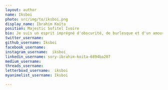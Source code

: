 ```yaml
---
layout: author
name: Iksboi
photo: src/img/to/iksboi.png
display_name: Ibrahim Koïta
position: Majestic Sofitel Ivoire
bio: Je suis un esprit imprégné d'obscurité, de burlesque et d'un amour profond pour le médiéval. Mon âme vibre au diapason de l'émotionnellement intense, trouvant refuge dans des œuvres comme le captivant Bloodborne, les aventures du sorceleur de Riv, les mots insondables de Kafka et l'impact viscéral de Hara-Kiri(1962). Mon dessein ? Vous partager ma fascination pour les univers complexes et labyrinthique, où le mystère et la profondeur se conjuguent en une symphonie envoûtante qui frôle la folie.
twitter_username:   
github_username: Iksboi   
facebook_username:  
instagram_username:  iksboi_
linkedin_username: sory-ibrahim-koita-6894ba207
medium_username: 
threads_username:  
letterboxd_username:  iksboi
myanimelist_username: Iksboi

---
```



